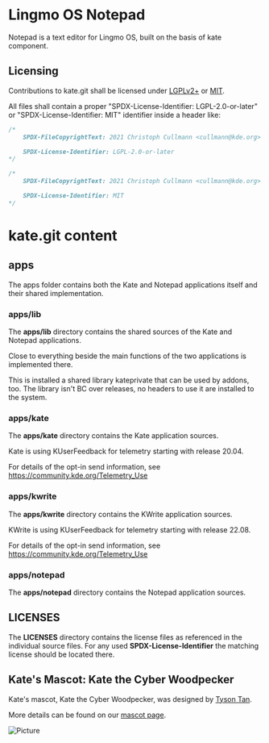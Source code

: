 # Lingmo OS Notepad

Notepad is a text editor for Lingmo OS, built on the basis of kate component.

## Licensing

Contributions to kate.git shall be licensed under [LGPLv2+](LICENSES/LGPL-2.0-or-later.txt) or [MIT](LICENSES/MIT.txt).

All files shall contain a proper "SPDX-License-Identifier: LGPL-2.0-or-later" or "SPDX-License-Identifier: MIT" identifier inside a header like:

```cpp
/*
    SPDX-FileCopyrightText: 2021 Christoph Cullmann <cullmann@kde.org>

    SPDX-License-Identifier: LGPL-2.0-or-later
*/
```

```cpp
/*
    SPDX-FileCopyrightText: 2021 Christoph Cullmann <cullmann@kde.org>

    SPDX-License-Identifier: MIT
*/
```

# kate.git content

## apps

The apps folder contains both the Kate and Notepad applications itself and their shared implementation.

### apps/lib

The **apps/lib** directory contains the shared sources of the Kate and Notepad applications.

Close to everything beside the main functions of the two applications is implemented there.

This is installed a shared library kateprivate that can be used by addons, too.
The library isn't BC over releases, no headers to use it are installed to the system.

### apps/kate

The **apps/kate** directory contains the Kate application sources.

Kate is using KUserFeedback for telemetry starting with release 20.04.

For details of the opt-in send information, see https://community.kde.org/Telemetry_Use

### apps/kwrite

The **apps/kwrite** directory contains the KWrite application sources.

KWrite is using KUserFeedback for telemetry starting with release 22.08.

For details of the opt-in send information, see https://community.kde.org/Telemetry_Use

### apps/notepad

The **apps/notepad** directory contains the Notepad application sources.

## LICENSES

The **LICENSES** directory contains the license files as referenced in the individual source files.
For any used **SPDX-License-Identifier** the matching license should be located there.

## Kate's Mascot: Kate the Cyber Woodpecker

Kate's mascot, Kate the Cyber Woodpecker, was designed by [Tyson Tan](https://www.tysontan.com/).

More details can be found on our [mascot page](https://kate-editor.org/mascot/).

![Picture](https://kate-editor.org/images/mascot/electrichearts_20210103_kate_normal.png)
